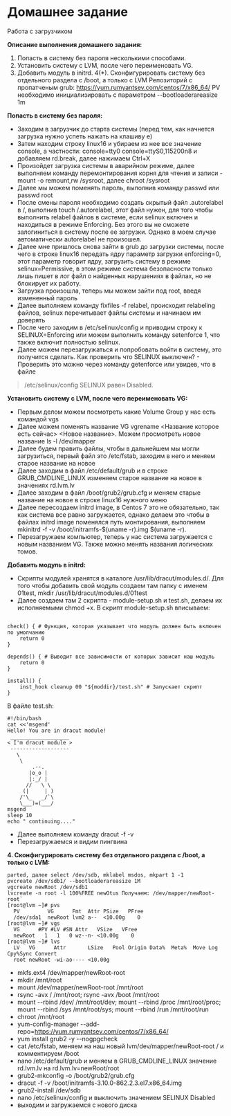 # **Домашнее задание**
Работа с загрузчиком

**Описание выполнения домашнего задания:**
1. Попасть в систему без пароля несколькими способами.
2. Установить систему с LVM, после чего переименовать VG.
3. Добавить модуль в initrd. 4(*). Сконфигурировать систему без отдельного раздела с /boot, а только с LVM Репозиторий с пропатченым grub: https://yum.rumyantsev.com/centos/7/x86_64/ PV необходимо инициализировать с параметром --bootloaderareasize 1m

 **Попасть в систему без пароля:**
- Заходим в загрузчик до старта системы (перед тем, как начнется загрузка нужно успеть нажать на клашиву e)
- Затем находим строку linux16 и убираем из нее все значение console, а частности: console=tty0 console=ttyS0,115200n8 и добавляем rd.break, далее нажимаем Ctrl+X
- Произойдет загрузка системы в аварийном режиме, далее выполняем команду перемонтирования корня для чтения и записи - mount -o remount,rw /sysroot, далее chroot /sysroot
- Далее мы можем поменять пароль, выполнив команду passwd или passwd root
- После смены пароля необходимо создать скрытый файл .autorelabel в /, выполнив touch /.autorelabel, этот файл нужен, для того чтобы выполнить relabel файлов в системе, если selinux включен и находиться в режиме Enforcing. Без этого вы не сможете залогиниться в систему после ее загрузки. Однако в моем случае автоматически autorelabel не произошел.
- Далее мне пришлось снова зайти в grub до загрузки системы, после чего в строке linux16 передать ядру параметр загрузки enforcing=0, этот параметр говорит ядру, загрузить систему в режиме selinux=Permissive, в этом режиме система безопасности только лишь пишет в лог файл о найденных нарушениях в файлах, но не блокирует их работу.
- Загрузка произошла, теперь мы можем зайти под root, введя измененный пароль
- Далее выполняем команду fixfiles -f relabel, происходит relabeling файлов, selinux перечитывает файлы системы и начинаем им доверять
- После чего заходим в /etc/selinux/config и приводим строку к SELINUX=Enforcing или можем выполнить команду setenforce 1, что также включит полностью selinux.
- Далее можем перезагружаться и попробовать войти в систему, это получится сделать. Как проверить что SELINUX выключен? - Проверить это можно через команду getenforce или увидев, что в файле 
> /etc/selinux/config SELINUX равен Disabled.
 
 
**Установить систему с LVM, после чего переименовать VG:**
- Первым делом можем посмотреть какие Volume Group у нас есть командой vgs
- Далее можем поменять название VG vgrename <Название которое есть сейчас> <Новое название>. Можем просмотреть новое название ls -l /dev/mapper
- Далее будем править файлы, чтобы в дальнейшем мы могли загрузиться, первый файл это /etc/fstab, заходим в него и меняем старое название на новое
- Далее заходим в файл /etc/default/grub и в строке GRUB_CMDLINE_LINUX изменяем старое название на новое в значениях rd.lvm.lv
- Далее заходим в файл /boot/grub2/grub.cfg и меняем старые название на новое в строке linux16 нужного меню
- Далее пересоздаем initrd image, в Centos 7 это не обязательно, так как система все равно загружается, однако делаем это чтобы в файлах initrd image поменялся путь монтирования, выполняем mkinitrd -f -v /boot/initramfs-$(uname -r).img $(uname -r).
- Перезагружаем компьютер, теперь у нас система загружается с новым названием VG. Также можно менять названия логических томов.

**Добавить модуль в initrd:**
- Скрипты модулей хранятся в каталоге /usr/lib/dracut/modules.d/. Для того чтобы добавить свой модуль создаем там папку с именем 01test, mkdir /usr/lib/dracut/modules.d/01test
- Далее создаем там 2 скрипта - module-setup.sh и test.sh, делаем их исполняемыми chmod +x. В скрипт module-setup.sh вписываем:
```#!/bin/bash

check() { # Функция, которая указывает что модуль должен быть включен по умолчанию
    return 0
}

depends() { # Выводит все зависимости от которых зависит наш модуль
    return 0
}

install() {
    inst_hook cleanup 00 "${moddir}/test.sh" # Запускает скрипт
}
```

В файле test.sh:
```
#!/bin/bash
cat <<'msgend'
Hello! You are in dracut module!
 ___________________
< I'm dracut module >
 -------------------
   \
    \
        .--.
       |o_o |
       |:_/ |
      //   \ \
     (|     | )
    /'\_   _/`\
    \___)=(___/
msgend
sleep 10
echo " continuing...."
```

- Далее выполняем команду dracut -f -v
- Перезагружаемся и видим пингвина

**4. Сконфигурировать систему без отдельного раздела с /boot, а только с LVM:**

```
parted, далее select /dev/sdb, mklabel msdos, mkpart 1 -1
pvcreate /dev/sdb1/ --bootloaderareasize 1M
vgcreate newRoot /dev/sdb1
lvcreate -n root -l 100%FREE newOtus Получаем: /dev/mapper/newRoot-root`
[root@lvm ~]# pvs
  PV         VG      Fmt  Attr PSize   PFree
  /dev/sda1  newRoot lvm2 a--  <10.00g    0
[root@lvm ~]# vgs
  VG      #PV #LV #SN Attr   VSize   VFree
  newRoot   1   1   0 wz--n- <10.00g    0
[root@lvm ~]# lvs
  LV   VG      Attr       LSize   Pool Origin Data%  Meta%  Move Log Cpy%Sync Convert
  root newRoot -wi-ao---- <10.00g
  ```
- mkfs.ext4 /dev/mapper/newRoot-root
- mkdir /mnt/root
- mount /dev/mapper/newRoot-root /mnt/root
- rsync -avx / /mnt/root; rsync -avx /boot /mnt/root
- mount --rbind /dev/ /mnt/root/dev; mount --rbind /proc /mnt/root/proc; mount --rbind /sys /mnt/root/sys; mount --rbind /run /mnt/root/run
- chroot /mnt/root
- yum-config-manager --add-repo=https://yum.rumyantsev.com/centos/7/x86_64/
- yum install grub2 -y --nogpgcheck
- cat /etc/fstab, меняем на наш новый lvm/dev/mapper/newRoot-root / и комментируем /boot
- nano /etc/default/grub и меняем в GRUB_CMDLINE_LINUX значение rd.lvm.lv на rd.lvm.lv=newRoot/root
- grub2-mkconfig -o /boot/grub2/grub.cfg
- dracut -f -v /boot/initramfs-3.10.0-862.2.3.el7.x86_64.img
- grub2-install /dev/sdb
- nano /etc/selinux/config и выключить значением SELINUX Disabled
- выходим и загружаемся с нового диска
